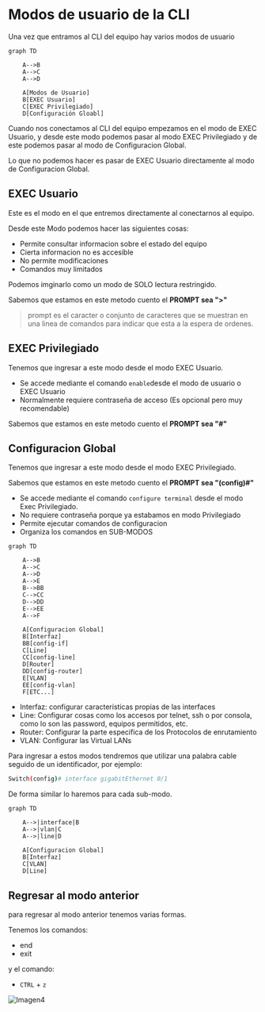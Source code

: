 # Modos de usuario de la CLI

Una vez que entramos al CLI del equipo hay varios modos de usuario

```mermaid
graph TD

    A-->B
    A-->C
    A-->D

    A[Modos de Usuario]
    B[EXEC Usuario]
    C[EXEC Privilegiado]
    D[Configuración Gloabl]

```

Cuando nos conectamos al CLI del equipo empezamos en el modo de EXEC Usuario, y desde este modo podemos pasar al modo EXEC Privilegiado y de este podemos pasar al modo de Configuracion Global.

Lo que no podemos hacer es pasar de EXEC Usuario directamente al modo de Configuracion Global.

## EXEC Usuario

Este es el modo en el que entremos directamente al conectarnos al equipo.

Desde este Modo podemos hacer las siguientes cosas:

* Permite consultar informacion sobre el estado del equipo
* Cierta informacion no es accesible
* No permite modificaciones
* Comandos muy limitados

Podemos imginarlo como un modo de SOLO lectura restringido.

Sabemos que estamos en este metodo cuento el **PROMPT sea ">"**

> prompt es el caracter o conjunto de caracteres que se muestran en una linea de comandos para indicar que esta a la espera de ordenes.


## EXEC Privilegiado

Tenemos que ingresar a este modo desde el modo EXEC Usuario.

* Se accede mediante el comando ```enable```desde el modo de usuario o EXEC Usuario
* Normalmente requiere contraseña de acceso (Es opcional pero muy recomendable)

Sabemos que estamos en este metodo cuento el **PROMPT sea "#"**

## Configuracion Global

Tenemos que ingresar a este modo desde el modo EXEC Privilegiado.


Sabemos que estamos en este metodo cuento el **PROMPT sea "(config)#"**


* Se accede mediante el comando ```configure terminal``` desde el modo Exec Privilegiado.
* No requiere contraseña porque ya estabamos en modo Privilegiado
* Permite ejecutar comandos de configuracion
* Organiza los comandos en SUB-MODOS

```mermaid
graph TD

    A-->B
    A-->C
    A-->D
    A-->E
    B-->BB
    C-->CC
    D-->DD
    E-->EE
    A-->F

    A[Configuracion Global]
    B[Interfaz]
    BB[config-if]
    C[Line]
    CC[config-line]
    D[Router]
    DD[config-router]
    E[VLAN]
    EE[config-vlan]
    F[ETC...]
```

* Interfaz: configurar caracteristicas propias de las interfaces
* Line: Configurar cosas como los accesos por telnet, ssh o por consola, como lo son las password, equipos permitidos, etc.
* Router: Configurar la parte especifica de los Protocolos de enrutamiento
* VLAN: Configurar las Virtual LANs

Para ingresar a estos modos tendremos que utilizar una palabra cable seguido de un identificador, por ejemplo:

```bash
Switch(config)# interface gigabitEthernet 0/1
```

De forma similar lo haremos para cada sub-modo.

```mermaid
graph TD

    A-->|interface|B
    A-->|vlan|C
    A-->|line|D

    A[Configuracion Global]
    B[Interfaz]
    C[VLAN]
    D[Line]
```


## Regresar al modo anterior

para regresar al modo anterior tenemos varias formas.

Tenemos los comandos:
* end
* exit

y el comando:
* ```CTRL``` + ```z```

![Imagen4]()